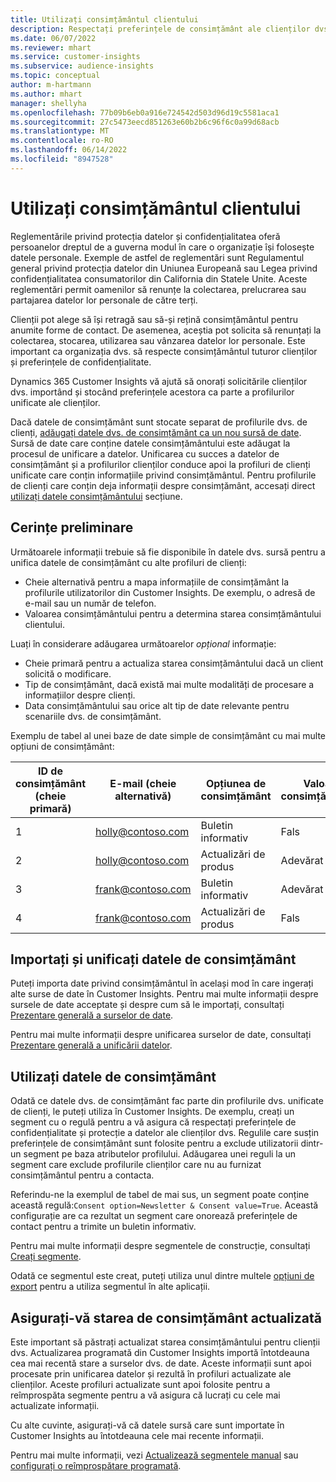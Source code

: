 ```yaml
---
title: Utilizați consimțământul clientului
description: Respectați preferințele de consimțământ ale clienților dvs. în Customer Insights importând datele de consimțământ.
ms.date: 06/07/2022
ms.reviewer: mhart
ms.service: customer-insights
ms.subservice: audience-insights
ms.topic: conceptual
author: m-hartmann
ms.author: mhart
manager: shellyha
ms.openlocfilehash: 77b09b6eb0a916e724542d503d96d19c5581aca1
ms.sourcegitcommit: 27c5473eecd851263e60b2b6c96f6c0a99d68acb
ms.translationtype: MT
ms.contentlocale: ro-RO
ms.lasthandoff: 06/14/2022
ms.locfileid: "8947528"
---
```

# <a name="use-customer-consent"></a>Utilizați consimțământul clientului

Reglementările privind protecția datelor și confidențialitatea oferă persoanelor dreptul de a guverna modul în care o organizație își folosește datele personale. Exemple de astfel de reglementări sunt Regulamentul general privind protecția datelor din Uniunea Europeană sau Legea privind confidențialitatea consumatorilor din California din Statele Unite. Aceste reglementări permit oamenilor să renunțe la colectarea, prelucrarea sau partajarea datelor lor personale de către terți.  

Clienții pot alege să își retragă sau să-și rețină consimțământul pentru anumite forme de contact. De asemenea, aceștia pot solicita să renunțați la colectarea, stocarea, utilizarea sau vânzarea datelor lor personale. Este important ca organizația dvs. să respecte consimțământul tuturor clienților și preferințele de confidențialitate.  

Dynamics 365 Customer Insights vă ajută să onorați solicitările clienților dvs. importând și stocând preferințele acestora ca parte a profilurilor unificate ale clienților.

Dacă datele de consimțământ sunt stocate separat de profilurile dvs. de clienți, [adăugați datele dvs. de consimțământ ca un nou sursă de date](#import-and-unify-consent-data). Sursă de date care conține datele consimțământului este adăugat la procesul de unificare a datelor. Unificarea cu succes a datelor de consimțământ și a profilurilor clienților conduce apoi la profiluri de clienți unificate care conțin informațiile privind consimțământul. Pentru profilurile de clienți care conțin deja informații despre consimțământ, accesați direct [utilizați datele consimțământului](#use-consent-data) secțiune.

## <a name="prerequisites"></a>Cerințe preliminare

Următoarele informații trebuie să fie disponibile în datele dvs. sursă pentru a unifica datele de consimțământ cu alte profiluri de clienți:

- Cheie alternativă pentru a mapa informațiile de consimțământ la profilurile utilizatorilor din Customer Insights. De exemplu, o adresă de e-mail sau un număr de telefon.
- Valoarea consimțământului pentru a determina starea consimțământului clientului.

Luați în considerare adăugarea următoarelor *opțional* informație:

- Cheie primară pentru a actualiza starea consimțământului dacă un client solicită o modificare.
- Tip de consimțământ, dacă există mai multe modalități de procesare a informațiilor despre clienți.
- Data consimțământului sau orice alt tip de date relevante pentru scenariile dvs. de consimțământ.

Exemplu de tabel al unei baze de date simple de consimțământ cu mai multe opțiuni de consimțământ:

|ID de consimțământ (cheie primară)   |E-mail (cheie alternativă)  |Opțiunea de consimțământ  |Valoarea consimțământului  |
|---------|---------|---------|---------|
|1    |  holly@contoso.com       |  Buletin informativ       |  Fals       |
|2    |  holly@contoso.com       |  Actualizări de produs       |  Adevărat       |
|3    |  frank@contoso.com       |  Buletin informativ       | Adevărat        |
|4    |  frank@contoso.com       |  Actualizări de produs       |  Fals       |

## <a name="import-and-unify-consent-data"></a>Importați și unificați datele de consimțământ

Puteți importa date privind consimțământul în același mod în care ingerați alte surse de date în Customer Insights. Pentru mai multe informații despre sursele de date acceptate și despre cum să le importați, consultați [Prezentare generală a surselor de date](data-sources.md).

Pentru mai multe informații despre unificarea surselor de date, consultați [Prezentare generală a unificării datelor](data-unification.md).

## <a name="use-consent-data"></a>Utilizați datele de consimțământ

Odată ce datele dvs. de consimțământ fac parte din profilurile dvs. unificate de clienți, le puteți utiliza în Customer Insights. De exemplu, creați un segment cu o regulă pentru a vă asigura că respectați preferințele de confidențialitate și protecție a datelor ale clienților dvs. Regulile care susțin preferințele de consimțământ sunt folosite pentru a exclude utilizatorii dintr-un segment pe baza atributelor profilului. Adăugarea unei reguli la un segment care exclude profilurile clienților care nu au furnizat consimțământul pentru a contacta.

Referindu-ne la exemplul de tabel de mai sus, un segment poate conține această regulă:`Consent option=Newsletter & Consent value=True`. Această configurație are ca rezultat un segment care onorează preferințele de contact pentru a trimite un buletin informativ.

Pentru mai multe informații despre segmentele de construcție, consultați [Creați segmente](segment-builder.md).

Odată ce segmentul este creat, puteți utiliza unul dintre multele [opțiuni de export](export-destinations.md) pentru a utiliza segmentul în alte aplicații.

## <a name="ensure-updated-consent-status"></a>Asigurați-vă starea de consimțământ actualizată

Este important să păstrați actualizat starea consimțământului pentru clienții dvs. Actualizarea programată din Customer Insights importă întotdeauna cea mai recentă stare a surselor dvs. de date. Aceste informații sunt apoi procesate prin unificarea datelor și rezultă în profiluri actualizate ale clienților. Aceste profiluri actualizate sunt apoi folosite pentru a reîmprospăta segmente pentru a vă asigura că lucrați cu cele mai actualizate informații.

Cu alte cuvinte, asigurați-vă că datele sursă care sunt importate în Customer Insights au întotdeauna cele mai recente informații.

Pentru mai multe informații, vezi [Actualizează segmentele manual](segments.md#refresh-segments) sau [configurați o reîmprospătare programată](system.md#schedule-tab).
